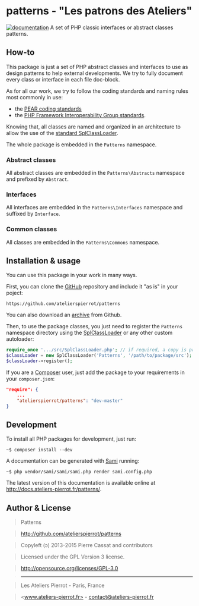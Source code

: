 patterns - "Les patrons des Ateliers"
========

[![documentation](http://img.ateliers-pierrot-static.fr/readthe-doc.png)](http://docs.ateliers-pierrot.fr/patterns/)
A set of PHP classic interfaces or abstract classes patterns.

## How-to

This package is just a set of PHP abstract classes and interfaces to use as design patterns
to help external developments. We try to fully document every class or interface in each file doc-block.

As for all our work, we try to follow the coding standards and naming rules most commonly in use:

-   the [PEAR coding standards](http://pear.php.net/manual/en/standards.php)
-   the [PHP Framework Interoperability Group standards](https://github.com/php-fig/fig-standards).

Knowing that, all classes are named and organized in an architecture to allow the use of the
[standard SplClassLoader](https://gist.github.com/jwage/221634).

The whole package is embedded in the `Patterns` namespace.

### Abstract classes

All abstract classes are embedded in the `Patterns\Abstracts` namespace and prefixed by `Abstract`.

### Interfaces

All interfaces are embedded in the `Patterns\Interfaces` namespace and suffixed by `Interface`.

### Common classes

All classes are embedded in the `Patterns\Commons` namespace.


## Installation & usage

You can use this package in your work in many ways.

First, you can clone the [GitHub](https://github.com/atelierspierrot/patterns) repository
and include it "as is" in your poject:

    https://github.com/atelierspierrot/patterns

You can also download an [archive](https://github.com/atelierspierrot/patterns/downloads)
from Github.

Then, to use the package classes, you just need to register the `Patterns` namespace directory
using the [SplClassLoader](https://gist.github.com/jwage/221634) or any other custom autoloader:

```php
require_once '.../src/SplClassLoader.php'; // if required, a copy is proposed in the package
$classLoader = new SplClassLoader('Patterns', '/path/to/package/src');
$classLoader->register();
```

If you are a [Composer](http://getcomposer.org/) user, just add the package to your requirements
in your `composer.json`:

```json
"require": {
    ...
    "atelierspierrot/patterns": "dev-master"
}
```

## Development

To install all PHP packages for development, just run:

    ~$ composer install --dev

A documentation can be generated with [Sami](https://github.com/fabpot/Sami) running:

    ~$ php vendor/sami/sami/sami.php render sami.config.php

The latest version of this documentation is available online at <http://docs.ateliers-pierrot.fr/patterns/>.


## Author & License

>    Patterns

>    http://github.com/atelierspierrot/patterns

>    Copyleft (ↄ) 2013-2015 Pierre Cassat and contributors

>    Licensed under the GPL Version 3 license.

>    http://opensource.org/licenses/GPL-3.0

>    ----

>    Les Ateliers Pierrot - Paris, France

>    <www.ateliers-pierrot.fr> - <contact@ateliers-pierrot.fr>
